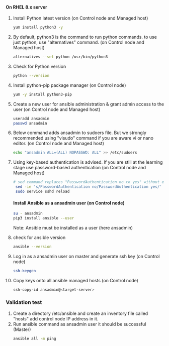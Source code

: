 #### On RHEL 8.x server

1. Install Python latest version (on Control node and Managed host)

   ```sh
   yum install python3 -y
   ```

1. By default, python3 is the command to run python commands. to use just python, use "alternatives" command. (on Control node and Managed host)

   ```sh
   alternatives --set python /usr/bin/python3
   ```

1. Check for Python version
   ```sh
   python --version
   ```
1. Install python-pip package manager (on Control node)

   ```sh
   yum -y install python3-pip
   ```

1. Create a new user for ansible administration & grant admin access to the user (on Control node and Managed host)
   ```sh
   useradd ansadmin
   passwd ansadmin
   ```
1. Below command adds ansadmin to sudoers file. But we strongly recommended using "visudo" command if you are aware vi or nano editor. (on Control node and Managed host)
   ```sh
   echo "ansadmin ALL=(ALL) NOPASSWD: ALL" >> /etc/sudoers
   ```
1. Using key-based authentication is advised. If you are still at the learning stage use password-based authentication (on Control node and Managed host)

   ```sh
   # sed command replaces "PasswordAuthentication no to yes" without editing file
    sed -ie 's/PasswordAuthentication no/PasswordAuthentication yes/' /etc/ssh/sshd_config
    sudo service sshd reload
   ```

   #### Install Ansible as a ansadmin user (on Control node)

   ```sh
   su - ansadmin
   pip3 install ansible --user
   ```

   Note: Ansible must be installed as a user (here ansadmin)

1. check for ansible version

   ```sh
   ansible --version
   ```

1. Log in as a ansadmin user on master and generate ssh key (on Control node)
   ```sh
   ssh-keygen
   ```
1. Copy keys onto all ansible managed hosts (on Control node)
   ```sh
   ssh-copy-id ansadmin@<target-server>
   ```

### Validation test

1. Create a directory /etc/ansible and create an inventory file called "hosts" add control node IP address in it.
1. Run ansible command as ansadmin user it should be successful (Master)
   ```sh
   ansible all -m ping
   ```

